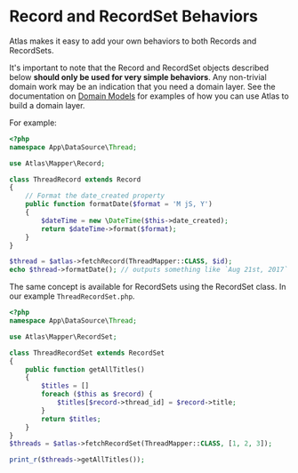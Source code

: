 # Record and RecordSet Behaviors

Atlas makes it easy to add your own behaviors to both Records and RecordSets.

It's important to note that the Record and RecordSet objects described below
**should only be used for very simple behaviors**. Any non-trivial domain work
may be an indication that you need a domain layer. See the documentation on
[Domain Models](domain.html) for examples of how you can use Atlas to build a
domain layer.

For example:

```php
<?php
namespace App\DataSource\Thread;

use Atlas\Mapper\Record;

class ThreadRecord extends Record
{
    // Format the date_created property
    public function formatDate($format = 'M jS, Y')
    {
        $dateTime = new \DateTime($this->date_created);
        return $dateTime->format($format);
    }
}

$thread = $atlas->fetchRecord(ThreadMapper::CLASS, $id);
echo $thread->formatDate(); // outputs something like `Aug 21st, 2017`
```

The same concept is available for RecordSets using the RecordSet class. In our
example `ThreadRecordSet.php`.

```php
<?php
namespace App\DataSource\Thread;

use Atlas\Mapper\RecordSet;

class ThreadRecordSet extends RecordSet
{
    public function getAllTitles()
    {
        $titles = []
        foreach ($this as $record) {
            $titles[$record->thread_id] = $record->title;
        }
        return $titles;
    }
}
$threads = $atlas->fetchRecordSet(ThreadMapper::CLASS, [1, 2, 3]);

print_r($threads->getAllTitles());
```
